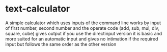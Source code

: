# text-calculator
A simple calculator which uses inputs of the command line
works by input of first number, second number and the operate code (add, sub, mul, div, square, cube)
gives output
if you use the directinput version it is basic and more suited for an automatic input and gives no intimation if the required input but follows the same order as the other version
